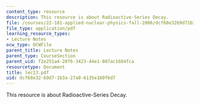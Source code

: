 ```yaml
---
content_type: resource
description: This resource is about Radioactive-Series Decay.
file: /courses/22-101-applied-nuclear-physics-fall-2006/dcf68e3269d71b3a27a06135e160f6d7_lec13.pdf
file_type: application/pdf
learning_resource_types:
- Lecture Notes
ocw_type: OCWFile
parent_title: Lecture Notes
parent_type: CourseSection
parent_uid: f2e251a4-20f6-3423-44e1-807ac1684fca
resourcetype: Document
title: lec13.pdf
uid: dcf68e32-69d7-1b3a-27a0-6135e160f6d7
---
```

This resource is about Radioactive-Series Decay.

